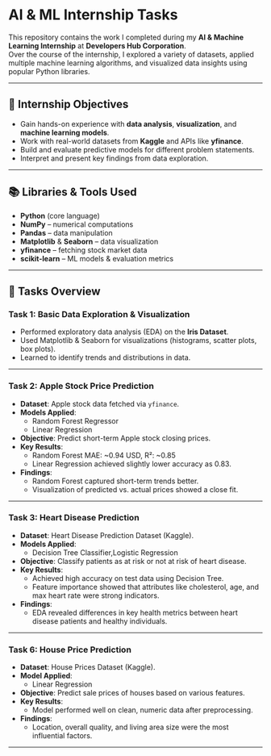 # AI & ML Internship Tasks

This repository contains the work I completed during my **AI & Machine Learning Internship** at **Developers Hub Corporation**.  
Over the course of the internship, I explored a variety of datasets, applied multiple machine learning algorithms, and visualized data insights using popular Python libraries.

---

## 📌 Internship Objectives
- Gain hands-on experience with **data analysis**, **visualization**, and **machine learning models**.
- Work with real-world datasets from **Kaggle** and APIs like **yfinance**.
- Build and evaluate predictive models for different problem statements.
- Interpret and present key findings from data exploration.

---

## 📚 Libraries & Tools Used
- **Python** (core language)
- **NumPy** – numerical computations
- **Pandas** – data manipulation
- **Matplotlib** & **Seaborn** – data visualization
- **yfinance** – fetching stock market data
- **scikit-learn** – ML models & evaluation metrics

---

## 📂 Tasks Overview

### **Task 1: Basic Data Exploration & Visualization**
- Performed exploratory data analysis (EDA) on the **Iris Dataset**.
- Used Matplotlib & Seaborn for visualizations (histograms, scatter plots, box plots).
- Learned to identify trends and distributions in data.

---

### **Task 2: Apple Stock Price Prediction**
- **Dataset**: Apple stock data fetched via `yfinance`.
- **Models Applied**:
  - Random Forest Regressor
  - Linear Regression
- **Objective**: Predict short-term Apple stock closing prices.
- **Key Results**:
  - Random Forest MAE: ~0.94 USD, R²: ~0.85
  - Linear Regression achieved slightly lower accuracy as 0.83.
- **Findings**:
  - Random Forest captured short-term trends better.
  - Visualization of predicted vs. actual prices showed a close fit.

---

### **Task 3: Heart Disease Prediction**
- **Dataset**: Heart Disease Prediction Dataset (Kaggle).
- **Models Applied**:
  - Decision Tree Classifier,Logistic Regression
- **Objective**: Classify patients as at risk or not at risk of heart disease.
- **Key Results**:
  - Achieved high accuracy on test data using Decision Tree.
  - Feature importance showed that attributes like cholesterol, age, and max heart rate were strong indicators.
- **Findings**:
  - EDA revealed differences in key health metrics between heart disease patients and healthy individuals.

---

### **Task 6: House Price Prediction**
- **Dataset**: House Prices Dataset (Kaggle).
- **Model Applied**:
  - Linear Regression
- **Objective**: Predict sale prices of houses based on various features.
- **Key Results**:
  - Model performed well on clean, numeric data after preprocessing.
- **Findings**:
  - Location, overall quality, and living area size were the most influential factors.

---


